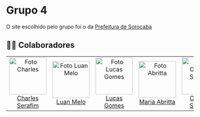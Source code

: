 
<!--
Arquiteto: rosa #FF00FF
PO: azul #
SM: marrom #
Devops: verde-escuro #
Desenvolvedor: amarelo #
-->

# Grupo 4 
O site escolhido pelo grupo foi o da <a href="https://www.sorocaba.sp.gov.br/">Prefeitura de Sorocaba</a> 

## 🧑‍💻 Colaboradores
<!-- Lembrar de colocar as pessoas em ordem alfabética -->

<table align="center">
  <tr>
   <td align="center">
        <img src="https://avatars.githubusercontent.com/u/75335915?v=4" width="100px;" alt="Foto Charles"/><br>
        <a href="https://github.com/charles-serafim"> Charles Serafim</a>
    </td>
    <td align="center">
        <img src="https://avatars.githubusercontent.com/u/88345670?v=4" width="100px;" alt="Foto Luan Melo"/><br>
        <a href="https://github.com/luanmq">Luan Melo</a>
    </td>
     <td align="center">
        <img src="https://avatars.githubusercontent.com/u/88175144?v=4" width="100px;" alt="Foto Lucas Gomes"/><br>
        <a href="https://github.com/lucasgcaldas">Lucas Gomes</a>
    </td>
    <td align="center">
        <img src="https://avatars.githubusercontent.com/u/87709987?v=4" width="100px;" alt="Foto Abritta"/><br>
        <a href="https://github.com/MariaAbritta">Maria Abritta</a>
    </td>
    <td align="center">
        <img src="https://avatars.githubusercontent.com/u/75335915?v=4" width="100px;" alt="Foto Charles Serafim"/><br>
        <a href="https://github.com/charles-serafim ">Charles Serafim</a>
    </td>
   </tr>    
</table>

<br/>
